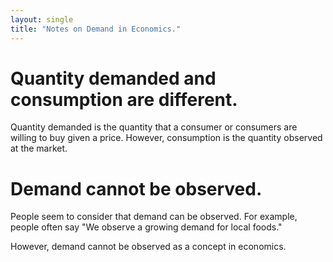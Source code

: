 ```yaml
---
layout: single
title: "Notes on Demand in Economics."
---
```


# Quantity demanded and consumption are different.

Quantity demanded is the quantity that a consumer or consumers are willing to buy given a price. However, consumption is the quantity observed at the market.

# Demand cannot be observed.

People seem to consider that demand can be observed. For example, people often say "We observe a growing demand for local foods." 

However, demand cannot be observed as a concept in economics. 
